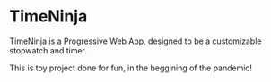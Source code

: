 # TimeNinja
TimeNinja is a Progressive Web App, designed to be a customizable stopwatch and timer. 

This is toy project done for fun, in the beggining of the pandemic!

